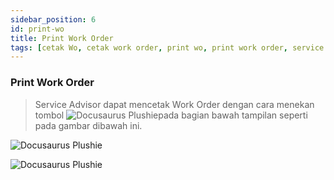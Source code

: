 ```yaml
---
sidebar_position: 6
id: print-wo
title: Print Work Order
tags: [cetak Wo, cetak work order, print wo, print work order, service advisor, SA]
---
```


### Print Work Order

> Service Advisor dapat mencetak Work Order dengan cara menekan tombol ![Docusaurus Plushie](/img/general-repair/print-wo/printwo.png)pada bagian bawah tampilan seperti pada gambar dibawah ini.

![Docusaurus Plushie](/img/general-repair/print-wo/1.png)

![Docusaurus Plushie](/img/general-repair/print-wo/2.png)